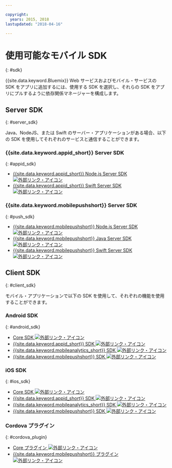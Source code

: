```yaml
---

copyright:
  years: 2015, 2018
lastupdated: "2018-04-16"

---
```

# 使用可能なモバイル SDK
{: #sdk}

{{site.data.keyword.Bluemix}} Web サービスおよびモバイル・サービスの SDK をアプリに追加するには、使用する SDK を選択し、それらの SDK をアプリにプルするように依存関係マネージャーを構成します。


## Server SDK
{: #server_sdk}

Java、NodeJS、または Swift のサーバー・アプリケーションがある場合、以下の SDK を使用してそれぞれのサービスと通信することができます。


### {{site.data.keyword.appid_short}} Server SDK
{: #appid_sdk}

- [{{site.data.keyword.appid_short}} Node.js Server SDK ![外部リンク・アイコン](../../icons/launch-glyph.svg "外部リンク・アイコン")](https://github.com/ibm-cloud-security/appid-serversdk-nodejs)
- [{{site.data.keyword.appid_short}} Swift Server SDK ![外部リンク・アイコン](../../icons/launch-glyph.svg "外部リンク・アイコン")](https://github.com/ibm-cloud-security/appid-serversdk-swift)

### {{site.data.keyword.mobilepushshort}} Server SDK
{: #push_sdk}

- [{{site.data.keyword.mobilepushshort}} Node.js Server SDK ![外部リンク・アイコン](../../icons/launch-glyph.svg "外部リンク・アイコン")](https://github.com/ibm-bluemix-mobile-services/bms-pushnotifications-serversdk-nodejs)
- [{{site.data.keyword.mobilepushshort}} Java Server SDK ![外部リンク・アイコン](../../icons/launch-glyph.svg "外部リンク・アイコン")](https://github.com/ibm-bluemix-mobile-services/bms-pushnotifications-serversdk-java)
- [{{site.data.keyword.mobilepushshort}} Swift Server SDK ![外部リンク・アイコン](../../icons/launch-glyph.svg "外部リンク・アイコン")](https://github.com/ibm-bluemix-mobile-services/bms-pushnotifications-serversdk-swift)


## Client SDK
{: #client_sdk}

モバイル・アプリケーションで以下の SDK を使用して、それぞれの機能を使用することができます。


### Android SDK
{: #android_sdk}

- [Core SDK ![外部リンク・アイコン](../../icons/launch-glyph.svg "外部リンク・アイコン")](https://github.com/ibm-bluemix-mobile-services/bms-clientsdk-android-core)
- [{{site.data.keyword.appid_short}} SDK ![外部リンク・アイコン](../../icons/launch-glyph.svg "外部リンク・アイコン")](https://github.com/ibm-cloud-security/appid-clientsdk-android)
- [{{site.data.keyword.mobileanalytics_short}} SDK ![外部リンク・アイコン](../../icons/launch-glyph.svg "外部リンク・アイコン")](https://github.com/ibm-bluemix-mobile-services/bms-clientsdk-android-analytics)
- [{{site.data.keyword.mobilepushshort}} SDK ![外部リンク・アイコン](../../icons/launch-glyph.svg "外部リンク・アイコン")](https://github.com/ibm-bluemix-mobile-services/bms-clientsdk-android-push)


### iOS SDK
{: #ios_sdk}

- [Core SDK ![外部リンク・アイコン](../../icons/launch-glyph.svg "外部リンク・アイコン")](https://github.com/ibm-bluemix-mobile-services/bms-clientsdk-swift-core)
- [{{site.data.keyword.appid_short}} SDK ![外部リンク・アイコン](../../icons/launch-glyph.svg "外部リンク・アイコン")](https://github.com/ibm-cloud-security/appid-clientsdk-swift)
- [{{site.data.keyword.mobileanalytics_short}} SDK ![外部リンク・アイコン](../../icons/launch-glyph.svg "外部リンク・アイコン")](https://github.com/ibm-bluemix-mobile-services/bms-clientsdk-swift-analytics)
- [{{site.data.keyword.mobilepushshort}} SDK ![外部リンク・アイコン](../../icons/launch-glyph.svg "外部リンク・アイコン")](https://github.com/ibm-bluemix-mobile-services/bms-clientsdk-swift-push)


### Cordova プラグイン
{: #cordova_plugin}

- [Core プラグイン ![外部リンク・アイコン](../../icons/launch-glyph.svg "外部リンク・アイコン")](https://github.com/ibm-bluemix-mobile-services/bms-clientsdk-cordova-plugin-core)
- [{{site.data.keyword.mobilepushshort}} プラグイン ![外部リンク・アイコン](../../icons/launch-glyph.svg "外部リンク・アイコン")](https://github.com/ibm-bluemix-mobile-services/bms-clientsdk-cordova-plugin-push)


